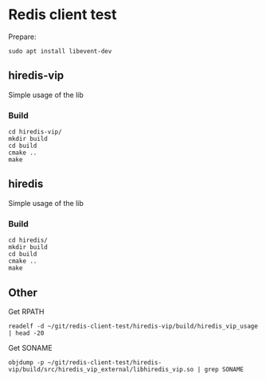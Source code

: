 # Redis client test

Prepare:

```
sudo apt install libevent-dev
```

## hiredis-vip

Simple usage of the lib

### Build

```
cd hiredis-vip/
mkdir build
cd build
cmake ..
make
```

## hiredis

Simple usage of the lib

### Build

```
cd hiredis/
mkdir build
cd build
cmake ..
make
```

## Other

Get RPATH

```
readelf -d ~/git/redis-client-test/hiredis-vip/build/hiredis_vip_usage | head -20
```

Get SONAME

```
objdump -p ~/git/redis-client-test/hiredis-vip/build/src/hiredis_vip_external/libhiredis_vip.so | grep SONAME
```
